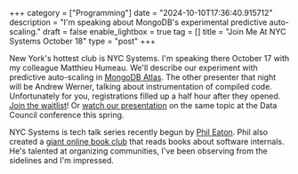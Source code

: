 +++
category = ["Programming"]
date = "2024-10-10T17:36:40.915712"
description = "I'm speaking about MongoDB's experimental predictive auto-scaling."
draft = false
enable_lightbox = true
tag = []
title = "Join Me At NYC Systems October 18"
type = "post"
+++

New York's hottest club is NYC Systems. I'm speaking there October 17 with my colleague Matthieu Humeau. We'll describe our experiment with predictive auto-scaling in [MongoDB Atlas](https://www.mongodb.com/products/platform/atlas-database). The other presenter that night will be Andrew Werner, talking about instrumentation of compiled code. Unfortunately for you, registrations filled up a
 half hour after they opened. [Join the waitlist](https://nycsystems.xyz/october-2024.html)! Or [watch our presentation](https://www.youtube.com/watch?v=SqyLP1CZDFk) on the same topic at the Data Council conference this spring.

NYC Systems is tech talk series recently begun by [Phil Eaton](https://eatonphil.com/). Phil also created a [giant online book club](https://eatonphil.com/bookclub.html) that reads books about software internals. He's talented at organizing communities, I've been observing from the sidelines and I'm impressed.
